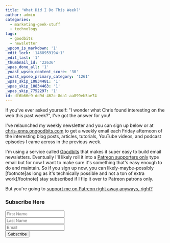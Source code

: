 ```yaml
---
title: 'What Did I Do This Week?'
author: admin
categories:
  - marketing-geek-stuff
  - technology
tags:
  - goodbits
  - newsletter
_wpcom_is_markdown: '1'
_edit_lock: '1468959194:1'
_edit_last: '1'
_thumbnail_id: '22636'
_wpas_done_all: '1'
_yoast_wpseo_content_score: '30'
_yoast_wpseo_primary_category: '1261'
_wpas_skip_10834481: '1'
_wpas_skip_10834463: '1'
_wpas_skip_7752297: '1'
id: df6b66e9-dd9d-462c-8da1-aa899eb5ae74
---
```

<p>If you've ever asked yourself: "I wonder what Chris found interesting on the web this past week?", I've got the answer for you!</p>
<p>I've relaunched my weekly newsletter and you can sign up below or at <a href="https://chris-enns.ongoodbits.com/">chris-enns.ongoodbits.com</a> to get a weekly email each Friday afternoon of the interesting blog posts, articles, tutorials, YouTube videos, and podcast episodes I came across in the previous week.</p>
<p>I'm using a service called <a href="https://goodbits.io/?utm_source=ChrisEnns">Goodbits</a> that makes it super easy to build email newsletters. Eventually I'll likely roll it into a <a href="https://www.patreon.com/ichris">Patreon supporters only</a> type email but for now I want to make sure it's something that's easy enough to do and maintain. So if you sign up now, you can likely-maybe-possibly [footnote]as long as it's technically possible and not a ton of extra work[/footnote] stay subscribed if I flip it over to Patreon patrons only.</p>
<p>But you're going to <a href="https://www.patreon.com/ichris">support me on Patreon right away anyways, right?</a></p>
<h3>Subscribe Here</h3>
<form method="post" action="https://goodbits.io/e/b497d6d7-e38d-4418-9302-6840a347bafc" target="_blank">
  <input type="text" name="first_name" placeholder="First Name"></input><br />
  <input type="text" name="last_name" placeholder="Last Name"></input><br />
  <input type="text" name="email" placeholder="Email"></input><br />
  <input type="submit" value="Subscribe"><br />
</form>
